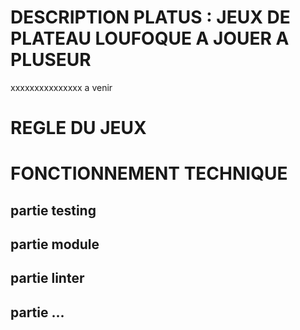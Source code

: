 # DESCRIPTION PLATUS : JEUX DE PLATEAU LOUFOQUE A JOUER A PLUSEUR

xxxxxxxxxxxxxxx a venir

# REGLE DU JEUX

# FONCTIONNEMENT TECHNIQUE

## partie testing

## partie module

## partie linter

## partie ...
